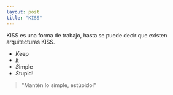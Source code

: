 ```yaml
---
layout: post
title: "KISS"
---
```


KISS es una forma de trabajo, hasta se puede decir que existen arquitecturas<!--more--> KISS.
- *K*eep
- *I*t
- *S*imple
- *S*tupid!

> "Mantén lo simple, estúpido!"